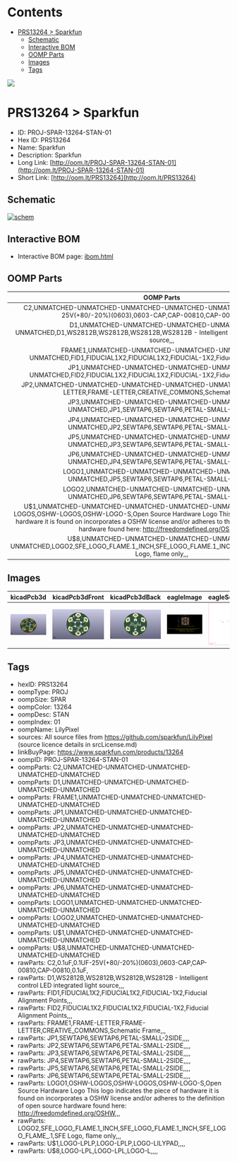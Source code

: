 



Contents
========

* [PRS13264 > Sparkfun](#prs13264--sparkfun)
	* [Schematic](#schematic)
	* [Interactive BOM](#interactive-bom)
	* [OOMP Parts](#oomp-parts)
	* [Images](#images)
	* [Tags](#tags)
  
![][im]
# PRS13264 > Sparkfun

- ID: PROJ-SPAR-13264-STAN-01
- Hex ID: PRS13264
- Name: Sparkfun
- Description: Sparkfun
- Long Link: [http://oom.lt/PROJ-SPAR-13264-STAN-01](http://oom.lt/PROJ-SPAR-13264-STAN-01)
- Short Link: [http://oom.lt/PRS13264](http://oom.lt/PRS13264)

## Schematic
  
[![schem](eagleSchemImage.png)](eagleSchemImage.png)
## Interactive BOM

- Interactive BOM page: [ibom.html](https://htmlpreview.github.io/?https://github.com/oomlout/oomlout_OOMP_projects/blob/main/PROJ-SPAR-13264-STAN-01/kicad/bom/ibom.html)

## OOMP Parts
  

|OOMP Parts|
| :---: |
|C2,UNMATCHED-UNMATCHED-UNMATCHED-UNMATCHED-UNMATCHED,C2,0.1uF,0.1UF-25V(+80/-20%)(0603),0603-CAP,CAP-00810,CAP-00810,0.1uF,|
|D1,UNMATCHED-UNMATCHED-UNMATCHED-UNMATCHED-UNMATCHED,D1,WS2812B,WS2812B,WS2812B,WS2812B - Intelligent control LED integrated light source,,,|
|FRAME1,UNMATCHED-UNMATCHED-UNMATCHED-UNMATCHED-UNMATCHED,FID1,FIDUCIAL1X2,FIDUCIAL1X2,FIDUCIAL-1X2,Fiducial Alignment Points,,,|
|JP1,UNMATCHED-UNMATCHED-UNMATCHED-UNMATCHED-UNMATCHED,FID2,FIDUCIAL1X2,FIDUCIAL1X2,FIDUCIAL-1X2,Fiducial Alignment Points,,,|
|JP2,UNMATCHED-UNMATCHED-UNMATCHED-UNMATCHED-UNMATCHED,FRAME1,FRAME-LETTER,FRAME-LETTER,CREATIVE_COMMONS,Schematic Frame,,,|
|JP3,UNMATCHED-UNMATCHED-UNMATCHED-UNMATCHED-UNMATCHED,JP1,SEWTAP6,SEWTAP6,PETAL-SMALL-2SIDE,,,,|
|JP4,UNMATCHED-UNMATCHED-UNMATCHED-UNMATCHED-UNMATCHED,JP2,SEWTAP6,SEWTAP6,PETAL-SMALL-2SIDE,,,,|
|JP5,UNMATCHED-UNMATCHED-UNMATCHED-UNMATCHED-UNMATCHED,JP3,SEWTAP6,SEWTAP6,PETAL-SMALL-2SIDE,,,,|
|JP6,UNMATCHED-UNMATCHED-UNMATCHED-UNMATCHED-UNMATCHED,JP4,SEWTAP6,SEWTAP6,PETAL-SMALL-2SIDE,,,,|
|LOGO1,UNMATCHED-UNMATCHED-UNMATCHED-UNMATCHED-UNMATCHED,JP5,SEWTAP6,SEWTAP6,PETAL-SMALL-2SIDE,,,,|
|LOGO2,UNMATCHED-UNMATCHED-UNMATCHED-UNMATCHED-UNMATCHED,JP6,SEWTAP6,SEWTAP6,PETAL-SMALL-2SIDE,,,,|
|U$1,UNMATCHED-UNMATCHED-UNMATCHED-UNMATCHED-UNMATCHED,LOGO1,OSHW-LOGOS,OSHW-LOGOS,OSHW-LOGO-S,Open Source Hardware Logo This logo indicates the piece of hardware it is found on incorporates a OSHW license and/or adheres to the definition of open source hardware found here: http://freedomdefined.org/OSHW,,,|
|U$8,UNMATCHED-UNMATCHED-UNMATCHED-UNMATCHED-UNMATCHED,LOGO2,SFE_LOGO_FLAME.1_INCH,SFE_LOGO_FLAME.1_INCH,SFE_LOGO_FLAME_.1,SFE Logo, flame only,,,|

## Images
  
  

|kicadPcb3d|kicadPcb3dFront|kicadPcb3dBack|eagleImage|eagleSchemImage|
| :---: | :---: | :---: | :---: | :---: |
|[![kicadPcb3d](kicadPcb3d_140.png)](kicadPcb3d.png)|[![kicadPcb3dFront](kicadPcb3dFront_140.png)](kicadPcb3dFront.png)|[![kicadPcb3dBack](kicadPcb3dBack_140.png)](kicadPcb3dBack.png)|[![eagleImage](eagleImage_140.png)](eagleImage.png)|[![eagleSchemImage](eagleSchemImage_140.png)](eagleSchemImage.png)|

## Tags

- hexID: PRS13264
- oompType: PROJ
- oompSize: SPAR
- oompColor: 13264
- oompDesc: STAN
- oompIndex: 01
- oompName: LilyPixel
- sources: All source files from https://github.com/sparkfun/LilyPixel (source licence details in srcLicense.md)
- linkBuyPage: https://www.sparkfun.com/products/13264
- oompID: PROJ-SPAR-13264-STAN-01
- oompParts: C2,UNMATCHED-UNMATCHED-UNMATCHED-UNMATCHED-UNMATCHED
- oompParts: D1,UNMATCHED-UNMATCHED-UNMATCHED-UNMATCHED-UNMATCHED
- oompParts: FRAME1,UNMATCHED-UNMATCHED-UNMATCHED-UNMATCHED-UNMATCHED
- oompParts: JP1,UNMATCHED-UNMATCHED-UNMATCHED-UNMATCHED-UNMATCHED
- oompParts: JP2,UNMATCHED-UNMATCHED-UNMATCHED-UNMATCHED-UNMATCHED
- oompParts: JP3,UNMATCHED-UNMATCHED-UNMATCHED-UNMATCHED-UNMATCHED
- oompParts: JP4,UNMATCHED-UNMATCHED-UNMATCHED-UNMATCHED-UNMATCHED
- oompParts: JP5,UNMATCHED-UNMATCHED-UNMATCHED-UNMATCHED-UNMATCHED
- oompParts: JP6,UNMATCHED-UNMATCHED-UNMATCHED-UNMATCHED-UNMATCHED
- oompParts: LOGO1,UNMATCHED-UNMATCHED-UNMATCHED-UNMATCHED-UNMATCHED
- oompParts: LOGO2,UNMATCHED-UNMATCHED-UNMATCHED-UNMATCHED-UNMATCHED
- oompParts: U$1,UNMATCHED-UNMATCHED-UNMATCHED-UNMATCHED-UNMATCHED
- oompParts: U$8,UNMATCHED-UNMATCHED-UNMATCHED-UNMATCHED-UNMATCHED
- rawParts: C2,0.1uF,0.1UF-25V(+80/-20%)(0603),0603-CAP,CAP-00810,CAP-00810,0.1uF,
- rawParts: D1,WS2812B,WS2812B,WS2812B,WS2812B - Intelligent control LED integrated light source,,,
- rawParts: FID1,FIDUCIAL1X2,FIDUCIAL1X2,FIDUCIAL-1X2,Fiducial Alignment Points,,,
- rawParts: FID2,FIDUCIAL1X2,FIDUCIAL1X2,FIDUCIAL-1X2,Fiducial Alignment Points,,,
- rawParts: FRAME1,FRAME-LETTER,FRAME-LETTER,CREATIVE_COMMONS,Schematic Frame,,,
- rawParts: JP1,SEWTAP6,SEWTAP6,PETAL-SMALL-2SIDE,,,,
- rawParts: JP2,SEWTAP6,SEWTAP6,PETAL-SMALL-2SIDE,,,,
- rawParts: JP3,SEWTAP6,SEWTAP6,PETAL-SMALL-2SIDE,,,,
- rawParts: JP4,SEWTAP6,SEWTAP6,PETAL-SMALL-2SIDE,,,,
- rawParts: JP5,SEWTAP6,SEWTAP6,PETAL-SMALL-2SIDE,,,,
- rawParts: JP6,SEWTAP6,SEWTAP6,PETAL-SMALL-2SIDE,,,,
- rawParts: LOGO1,OSHW-LOGOS,OSHW-LOGOS,OSHW-LOGO-S,Open Source Hardware Logo This logo indicates the piece of hardware it is found on incorporates a OSHW license and/or adheres to the definition of open source hardware found here: http://freedomdefined.org/OSHW,,,
- rawParts: LOGO2,SFE_LOGO_FLAME.1_INCH,SFE_LOGO_FLAME.1_INCH,SFE_LOGO_FLAME_.1,SFE Logo, flame only,,,
- rawParts: U$1,LOGO-LPLP,LOGO-LPLP,LOGO-LILYPAD,,,,
- rawParts: U$8,LOGO-LPL,LOGO-LPL,LOGO-L,,,,



[im]: kicadPcb3d_450.png
